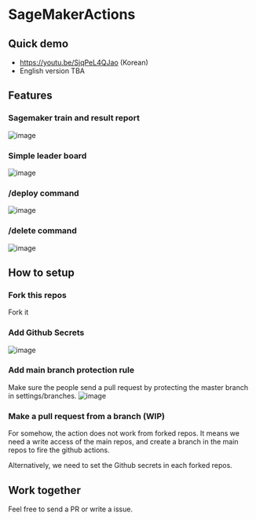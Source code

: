 # SageMakerActions
## Quick demo
* https://youtu.be/SjqPeL4QJao (Korean)
* English version TBA

## Features
### Sagemaker train and result report
![image](https://user-images.githubusercontent.com/901975/85454461-ee5eae80-b5d7-11ea-8b08-962c9d43c427.png)

### Simple leader board
![image](https://user-images.githubusercontent.com/901975/85454705-282fb500-b5d8-11ea-8365-f9bb2f63c017.png)

### /deploy command
![image](https://user-images.githubusercontent.com/901975/85454820-41d0fc80-b5d8-11ea-82cd-1b54215eebdb.png)

### /delete command
![image](https://user-images.githubusercontent.com/901975/85454873-4b5a6480-b5d8-11ea-919b-3c6ffa0d99db.png)

## How to setup
### Fork this repos
Fork it
### Add Github Secrets
![image](https://user-images.githubusercontent.com/901975/85455182-9f654900-b5d8-11ea-9590-43dda1f17217.png)
### Add main branch protection rule
Make sure the people send a pull request by protecting the master branch in settings/branches.
![image](https://user-images.githubusercontent.com/901975/85455548-fa973b80-b5d8-11ea-8ada-eebb15a4bcf2.png)
### Make a pull request from a branch (WIP)
For somehow, the action does not work from forked repos. It means we need a write access of the main repos, and create a branch in the main repos to fire the github actions. 

Alternatively, we need to set the Github secrets in each forked repos.

## Work together
Feel free to send a PR or write a issue. 


